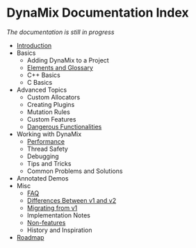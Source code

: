 # DynaMix Documentation Index

*The documentation is still in progress*

* [Introduction](intro.md)
* Basics
    * Adding DynaMix to a Project
    * [Elements and Glossary](basics/glossary.md)
    * C++ Basics
    * C Basics
* Advanced Topics
    * Custom Allocators
    * Creating Plugins
    * Mutation Rules
    * Custom Features
    * [Dangerous Functionalities](advanced/danger.md)
* Working with DynaMix
    * [Performance](working-with/perf.md)
    * Thread Safety
    * Debugging
    * Tips and Tricks
    * Common Problems and Solutions
* Annotated Demos
* Misc
    * [FAQ](misc/faq.md)
    * [Differences Between v1 and v2](misc/v2-vs-v1.md)
    * [Migrating from v1](misc/migrating-from-v1.md)
    * Implementation Notes
    * [Non-features](misc/non-features.md)
    * History and Inspiration
* [Roadmap](roadmap.md)
